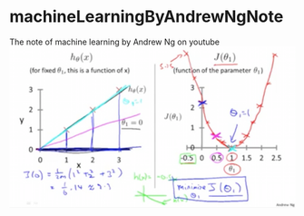 # machineLearningByAndrewNgNote
The note of machine learning by Andrew Ng on youtube
![](images/1.2.3_univariable_cost_function.jpg?raw=true)
